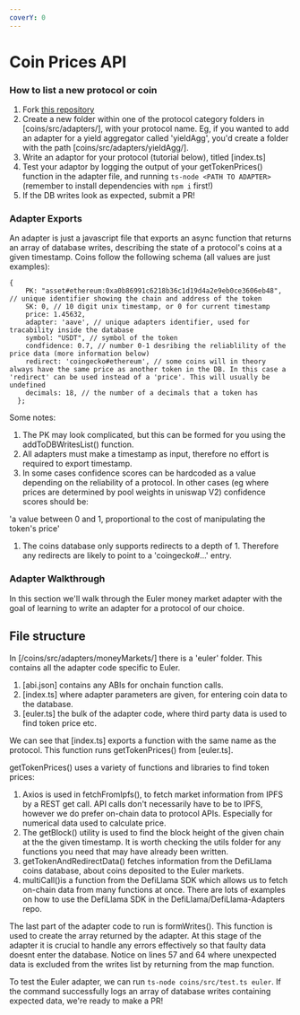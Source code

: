 ```yaml
---
coverY: 0
---
```


# Coin Prices API

### How to list a new protocol or coin

1. Fork [this repository](https://github.com/DefiLlama/defillama-server/tree/master/coins)
2. Create a new folder within one of the protocol category folders in \[coins/src/adapters/], with your protocol name. Eg, if you wanted to add an adapter for a yield aggregator called 'yieldAgg', you'd create a folder with the path \[coins/src/adapters/yieldAgg/].
3. Write an adaptor for your protocol (tutorial below), titled \[index.ts]
4. Test your adaptor by logging the output of your getTokenPrices() function in the adapter file, and running `ts-node <PATH TO ADAPTER>` (remember to install dependencies with `npm i` first!)
5. If the DB writes look as expected, submit a PR!

### Adapter Exports

An adapter is just a javascript file that exports an async function that returns an array of database writes, describing the state of a protocol's coins at a given timestamp. Coins follow the following schema (all values are just examples):

```
{
    PK: "asset#ethereum:0xa0b86991c6218b36c1d19d4a2e9eb0ce3606eb48", // unique identifier showing the chain and address of the token
    SK: 0, // 10 digit unix timestamp, or 0 for current timestamp
    price: 1.45632, 
    adapter: 'aave', // unique adapters identifier, used for tracability inside the database 
    symbol: "USDT", // symbol of the token
    condfidence: 0.7, // number 0-1 desribing the reliablility of the price data (more information below) 
    redirect: 'coingecko#ethereum', // some coins will in theory always have the same price as another token in the DB. In this case a 'redirect' can be used instead of a 'price'. This will usually be undefined
    decimals: 18, // the number of a decimals that a token has      
  };
```

Some notes:

1. The PK may look complicated, but this can be formed for you using the addToDBWritesList() function.
2. All adapters must make a timestamp as input, therefore no effort is required to export timestamp.
3. In some cases confidence scores can be hardcoded as a value depending on the reliability of a protocol. In other cases (eg where prices are determined by pool weights in uniswap V2) confidence scores should be:

'a value between 0 and 1, proportional to the cost of manipulating the token's price'

1. The coins database only supports redirects to a depth of 1. Therefore any redirects are likely to point to a 'coingecko#...' entry.

### Adapter Walkthrough

In this section we'll walk through the Euler money market adapter with the goal of learning to write an adapter for a protocol of our choice.

## File structure

In \[/coins/src/adapters/moneyMarkets/] there is a 'euler' folder. This contains all the adapter code specific to Euler.

1. \[abi.json] contains any ABIs for onchain function calls.
2. \[index.ts] where adapter parameters are given, for entering coin data to the database.
3. \[euler.ts] the bulk of the adapter code, where third party data is used to find token price etc.

We can see that \[index.ts] exports a function with the same name as the protocol. This function runs getTokenPrices() from \[euler.ts].

getTokenPrices() uses a variety of functions and libraries to find token prices:

1. Axios is used in fetchFromIpfs(), to fetch market information from IPFS by a REST get call. API calls don't necessarily have to be to IPFS, however we do prefer on-chain data to protocol APIs. Especially for numerical data used to calculate price.
2. The getBlock() utility is used to find the block height of the given chain at the the given timestamp. It is worth checking the utils folder for any functions you need that may have already been written.
3. getTokenAndRedirectData() fetches information from the DefiLlama coins database, about coins deposited to the Euler markets.
4. multiCall()is a function from the DefiLlama SDK which allows us to fetch on-chain data from many functions at once. There are lots of examples on how to use the DefiLlama SDK in the DefiLlama/DefiLlama-Adapters repo.

The last part of the adapter code to run is formWrites(). This function is used to create the array returned by the adapter. At this stage of the adapter it is crucial to handle any errors effectively so that faulty data doesnt enter the database. Notice on lines 57 and 64 where unexpected data is excluded from the writes list by returning from the map function.

To test the Euler adapter, we can run `ts-node coins/src/test.ts euler`. If the command successfully logs an array of database writes containing expected data, we're ready to make a PR!
